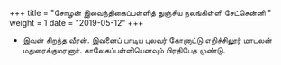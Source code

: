 ﻿+++
title = "சோழன் இலவந்திகைப்பள்ளித் துஞ்சிய நலங்கிள்ளி சேட்சென்னி  "
weight = 1
date = "2019-05-12"
+++


-  இவன் சிறந்த வீரன். இவனைப் பாடிய புலவர் கோனாட்டு எறிச்சிலூர் மாடலன் மதுரைக்குமரனார். காலேகப்பள்ளியெனவும் பிரதிபேத முண்டு. 
  
